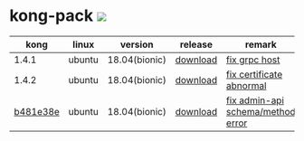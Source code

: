 # kong-pack [![](https://travis-ci.com/ciiiii/kong-pack.svg?branch=master)](https://travis-ci.com/ciiiii/kong-pack)

| kong                                                         | linux  | version       | release                                                      | remark                                                       |
| ------------------------------------------------------------ | ------ | ------------- | ------------------------------------------------------------ | ------------------------------------------------------------ |
| 1.4.1                                                        | ubuntu | 18.04(bionic) | [download](https://github.com/ciiiii/kong-pack/releases/tag/1.4.1-ubuntu18.04) | [fix grpc host](https://github.com/Kong/kong/compare/1.4.1...master) |
| 1.4.2                                                        | ubuntu | 18.04(bionic) | [download](https://github.com/ciiiii/kong-pack/releases/tag/1.4.2-ubuntu18.04) | [fix certificate abnormal](https://github.com/Kong/kong/compare/1.4.2...master) |
| [b481e38e](https://github.com/Kong/kong/commit/b481e38e817ec945aa508372fce7721717d91166) | ubuntu | 18.04(bionic) | [download](https://github.com/ciiiii/kong-pack/releases/tag/b481e38e-ubuntu18.04) | [fix admin-api schema/method error](https://github.com/Kong/kong/commit/b481e38e817ec945aa508372fce7721717d91166) |

